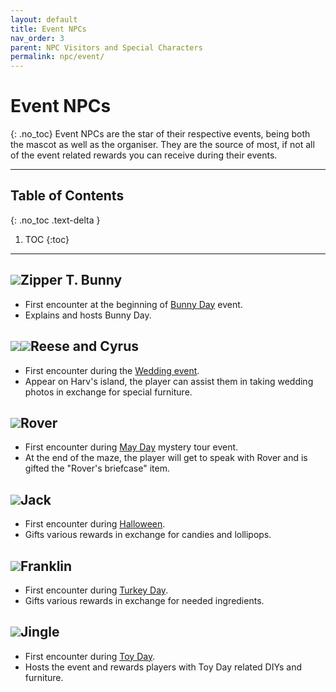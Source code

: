 ```yaml
---
layout: default
title: Event NPCs
nav_order: 3
parent: NPC Visitors and Special Characters
permalink: npc/event/
---
```


# Event NPCs
{: .no_toc}
Event NPCs are the star of their respective events, being both the mascot as well as the organiser. They are the source of most, if not all of the event related rewards you can receive during their events. 

* * *
## Table of Contents
{: .no_toc .text-delta }

1. TOC
{:toc}
* * *

## <span><img src="https://alexislours.github.io/img/NpcIcon/pyn.png" id="heading-icon"></span>Zipper T. Bunny
- First encounter at the beginning of [Bunny Day](/acnhfaq/events#bunny-day-easter) event.
- Explains and hosts Bunny Day.

## <span><img src="https://alexislours.github.io/img/NpcIcon/alw.png" id="heading-icon"></span><span><img src="https://alexislours.github.io/img/NpcIcon/alp.png" id="heading-icon"></span>Reese and Cyrus
- First encounter during the [Wedding event](/acnhfaq/events#wedding-season).
- Appear on Harv's island, the player can assist them in taking wedding photos in exchange for special furniture.

## <span><img src="https://alexislours.github.io/img/NpcIcon/xct.png" id="heading-icon"></span>Rover
- First encounter during [May Day](/acnhfaq/events#may-day-labour-day) mystery tour event. 
- At the end of the maze, the player will get to speak with Rover and is gifted the "Rover's briefcase" item.

## <span><img src="https://alexislours.github.io/img/NpcIcon/pkn.png" id="heading-icon"></span>Jack
- First encounter during [Halloween](/acnhfaq/events#halloween).
- Gifts various rewards in exchange for candies and lollipops.

## <span><img src="https://alexislours.github.io/img/NpcIcon/tuk.png" id="heading-icon"></span>Franklin
- First encounter during [Turkey Day](/acnhfaq/events#turkey-day-thanksgiving).
- Gifts various rewards in exchange for needed ingredients.

## <span><img src="https://alexislours.github.io/img/NpcIcon/rei.png" id="heading-icon"></span>Jingle
- First encounter during [Toy Day](/acnhfaq/events#toy-day-christmas).  
- Hosts the event and rewards players with Toy Day related DIYs and furniture.